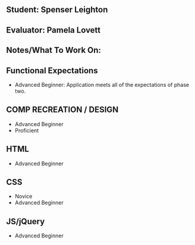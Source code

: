 ## Student: Spenser Leighton
## Evaluator: Pamela Lovett
## Notes/What To Work On:

## Functional Expectations

* Advanced Beginner: Application meets all of the expectations of phase two.  

## COMP RECREATION / DESIGN
  
* Advanced Beginner  
* Proficient  

## HTML

* Advanced Beginner  

## CSS

* Novice  
* Advanced Beginner    

## JS/jQuery
 
* Advanced Beginner   